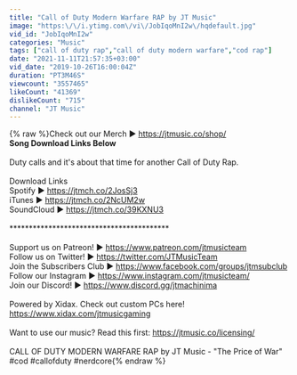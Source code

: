 ```yaml
---
title: "Call of Duty Modern Warfare RAP by JT Music"
image: "https:\/\/i.ytimg.com\/vi\/JobIqoMnI2w\/hqdefault.jpg"
vid_id: "JobIqoMnI2w"
categories: "Music"
tags: ["call of duty rap","call of duty modern warfare","cod rap"]
date: "2021-11-11T21:57:35+03:00"
vid_date: "2019-10-26T16:00:04Z"
duration: "PT3M46S"
viewcount: "3557465"
likeCount: "41369"
dislikeCount: "715"
channel: "JT Music"
---
```

{% raw %}Check out our Merch ▶ <a rel="nofollow" target="blank" href="https://jtmusic.co/shop/">https://jtmusic.co/shop/</a><br />**Song Download Links Below** <br /><br />Duty calls and it's about that time for another Call of Duty Rap.<br /><br />Download Links <br />Spotify ▶ <a rel="nofollow" target="blank" href="https://jtmch.co/2JosSj3">https://jtmch.co/2JosSj3</a><br />iTunes ▶ <a rel="nofollow" target="blank" href="https://jtmch.co/2NcUM2w">https://jtmch.co/2NcUM2w</a><br />SoundCloud ▶ <a rel="nofollow" target="blank" href="https://jtmch.co/39KXNU3">https://jtmch.co/39KXNU3</a><br /><br />*****************************************<br /><br />Support us on Patreon! ▶ <a rel="nofollow" target="blank" href="https://www.patreon.com/jtmusicteam">https://www.patreon.com/jtmusicteam</a><br />Follow us on Twitter! ▶ <a rel="nofollow" target="blank" href="https://twitter.com/JTMusicTeam">https://twitter.com/JTMusicTeam</a><br />Join the Subscribers Club ▶ <a rel="nofollow" target="blank" href="https://www.facebook.com/groups/jtmsubclub">https://www.facebook.com/groups/jtmsubclub</a><br />Follow our Instagram ▶ <a rel="nofollow" target="blank" href="https://www.instagram.com/jtmusicteam/">https://www.instagram.com/jtmusicteam/</a><br />Join our Discord! ▶ <a rel="nofollow" target="blank" href="https://www.discord.gg/jtmachinima">https://www.discord.gg/jtmachinima</a><br /><br />Powered by Xidax. Check out custom PCs here! <a rel="nofollow" target="blank" href="https://www.xidax.com/jtmusicgaming​">https://www.xidax.com/jtmusicgaming​</a><br /><br />Want to use our music? Read this first: <a rel="nofollow" target="blank" href="https://jtmusic.co/licensing/">https://jtmusic.co/licensing/</a><br /><br />CALL OF DUTY MODERN WARFARE RAP by JT Music - &quot;The Price of War&quot;<br />#cod #callofduty #nerdcore{% endraw %}
